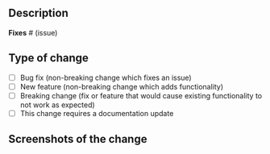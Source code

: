 ## Description
<!-- Please include a summary of the change/changes and which issue is fixed. Please also include relevant motivation and context. List any dependencies that are required for this change. -->

**Fixes** # (issue)

## Type of change

<!-- Please delete options that are not relevant. -->

- [ ] Bug fix (non-breaking change which fixes an issue)
- [ ] New feature (non-breaking change which adds functionality)
- [ ] Breaking change (fix or feature that would cause existing functionality to not work as expected)
- [ ] This change requires a documentation update

## Screenshots of the change
<!--(Optional) Add screenshots to display your changes -->
